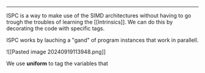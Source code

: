 ***
ISPC is a way to make use of the SIMD architectures without having to go trough the troubles of learning the [[Intrinsics]].
We can do this by decorating the code with specific tags.

ISPC works by lauching a "gand" of program instances that work in parallell.

![[Pasted image 20240919113948.png]]

We use **uniform** to tag the variables that 